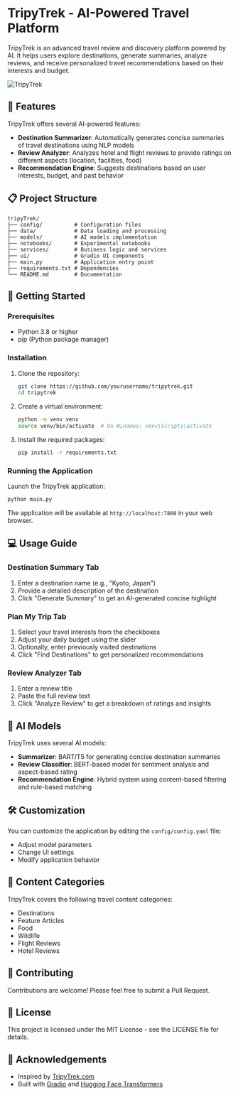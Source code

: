 # TripyTrek - AI-Powered Travel Platform

TripyTrek is an advanced travel review and discovery platform powered by AI. It helps users explore destinations, generate summaries, analyze reviews, and receive personalized travel recommendations based on their interests and budget.

![TripyTrek](https://raw.githubusercontent.com/yourusername/tripytrek/main/assets/tripytrek_logo.png)

## 🌟 Features

TripyTrek offers several AI-powered features:

- **Destination Summarizer**: Automatically generates concise summaries of travel destinations using NLP models
- **Review Analyzer**: Analyzes hotel and flight reviews to provide ratings on different aspects (location, facilities, food)
- **Recommendation Engine**: Suggests destinations based on user interests, budget, and past behavior

## 📋 Project Structure

```
tripyTrek/
├── config/          # Configuration files
├── data/            # Data loading and processing 
├── models/          # AI models implementation
├── notebooks/       # Experimental notebooks
├── services/        # Business logic and services
├── ui/              # Gradio UI components
├── main.py          # Application entry point
├── requirements.txt # Dependencies
└── README.md        # Documentation
```

## 🚀 Getting Started

### Prerequisites

- Python 3.8 or higher
- pip (Python package manager)

### Installation

1. Clone the repository:
   ```bash
   git clone https://github.com/yourusername/tripytrek.git
   cd tripytrek
   ```

2. Create a virtual environment:
   ```bash
   python -m venv venv
   source venv/bin/activate  # On Windows: venv\Scripts\activate
   ```

3. Install the required packages:
   ```bash
   pip install -r requirements.txt
   ```

### Running the Application

Launch the TripyTrek application:

```bash
python main.py
```

The application will be available at `http://localhost:7860` in your web browser.

## 💻 Usage Guide

### Destination Summary Tab

1. Enter a destination name (e.g., "Kyoto, Japan")
2. Provide a detailed description of the destination
3. Click "Generate Summary" to get an AI-generated concise highlight

### Plan My Trip Tab

1. Select your travel interests from the checkboxes
2. Adjust your daily budget using the slider
3. Optionally, enter previously visited destinations
4. Click "Find Destinations" to get personalized recommendations

### Review Analyzer Tab

1. Enter a review title
2. Paste the full review text
3. Click "Analyze Review" to get a breakdown of ratings and insights

## 🧠 AI Models

TripyTrek uses several AI models:

- **Summarizer**: BART/T5 for generating concise destination summaries
- **Review Classifier**: BERT-based model for sentiment analysis and aspect-based rating
- **Recommendation Engine**: Hybrid system using content-based filtering and rule-based matching

## 🛠️ Customization

You can customize the application by editing the `config/config.yaml` file:

- Adjust model parameters
- Change UI settings
- Modify application behavior

## 📝 Content Categories

TripyTrek covers the following travel content categories:

- Destinations
- Feature Articles
- Food
- Wildlife
- Flight Reviews
- Hotel Reviews

## 🤝 Contributing

Contributions are welcome! Please feel free to submit a Pull Request.

## 📄 License

This project is licensed under the MIT License - see the LICENSE file for details.

## 🙏 Acknowledgements

- Inspired by [TripyTrek.com](https://www.tripytrek.com)
- Built with [Gradio](https://gradio.app/) and [Hugging Face Transformers](https://huggingface.co/transformers/)
